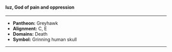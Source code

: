 #### Iuz, God of pain and oppression
___

- **Pantheon:** Greyhawk
- **Alignment:** C, E
- **Domains:** Death
- **Symbol:** Grinning human skull
___
